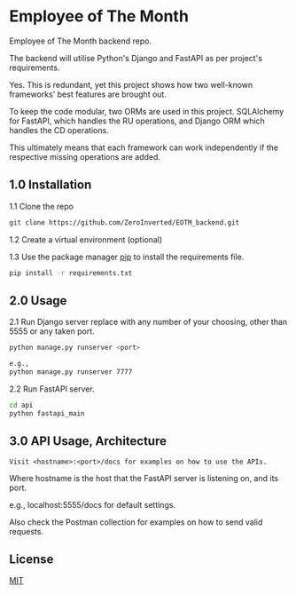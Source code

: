 # Employee of The Month

Employee of The Month backend repo.

The backend will utilise Python's Django and FastAPI as per project's requirements.

Yes. This is redundant, yet this project shows how two well-known frameworks' best features are brought out.

To keep the code modular, two ORMs are used in this project. SQLAlchemy for FastAPI, which handles the RU operations, and Django ORM which handles the CD operations.

This ultimately means that each framework can work independently if the respective missing operations are added.

## 1.0 Installation

1.1 Clone the repo
```bash
git clone https://github.com/ZeroInverted/EOTM_backend.git
```

1.2 Create a virtual environment (optional)

1.3 Use the package manager [pip](https://pip.pypa.io/en/stable/) to install the requirements file.

```bash
pip install -r requirements.txt
```

## 2.0 Usage

2.1 Run Django server replace <port> with any number of your choosing, other than 5555 or any taken port.
```bash
python manage.py runserver <port>

e.g.,
python manage.py runserver 7777
```
2.2 Run FastAPI server.
```bash
cd api
python fastapi_main
```

## 3.0 API Usage, Architecture
```
Visit <hostname>:<port>/docs for examples on how to use the APIs. 
```
Where hostname is the host that the FastAPI server is listening on, and its port.

e.g.,
localhost:5555/docs for default settings.

Also check the Postman collection for examples on how to send valid requests.

## License

[MIT](https://choosealicense.com/licenses/mit/)

